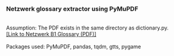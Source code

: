 <h3>Netzwerk glossary extractor using PyMuPDF</h3>
</br>
Assumption: The PDF exists in the same directory as dictionary.py.
</br>
<a href="https://www.thelanguageoffice.com/wp-content/uploads/2018/09/B1-Glossary.pdf">[Link to Netzwerk B1 Glossary (PDF)]</a>
</br></br>
Packages used: PyMuPDF, pandas, tqdm, gtts, pygame

